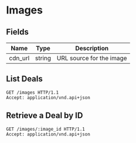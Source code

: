 # Images

## Fields 

| Name | Type | Description |
|------|------|-------------|
| cdn_url | string | URL source for the image |


## List Deals

```http
GET /images HTTP/1.1
Accept: application/vnd.api+json
```

## Retrieve a Deal by ID

```http
GET /images/:image_id HTTP/1.1
Accept: application/vnd.api+json
```
